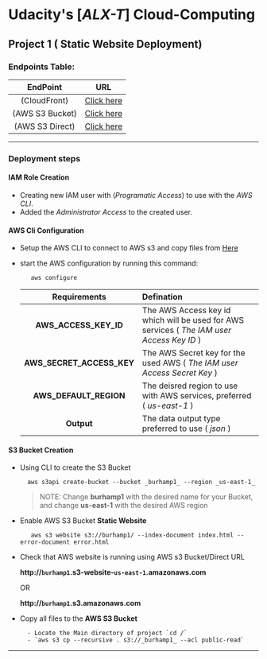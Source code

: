 # Udacity's [_ALX-T_] Cloud-Computing
## Project 1 ( Static Website Deployment)

### Endpoints Table:

| EndPoint | URL |
|:---:| --- |
| (CloudFront) | [Click here](https://d1qfkxgkfonazs.cloudfront.net/) |
| (AWS S3 Bucket) | [Click here](http://burhamp1.s3-website-us-east-1.amazonaws.com/index.html) |
| (AWS S3 Direct) | [Click here](http://burhamp1.s3.amazonaws.com/index.html) |

----

### Deployment steps

#### **IAM Role** Creation
  * Creating new IAM user with (_Programatic Access_) to use with the _AWS CLI_.
  * Added the _Administrator Access_ to the created user.
  

#### **AWS Cli** Configuration
  * Setup the AWS CLI to connect to AWS s3 and copy files from [Here](https://awscli.amazonaws.com/AWSCLIV2.msi)
  * start the AWS configuration by running this command:
  
           aws configure
           
    | Requirements | Defination |
    | :----------: | :--------- |
    |**AWS_ACCESS_KEY_ID**| The AWS Access key id which will be used for AWS services ( _The IAM user Access Key ID_ ) |
    |**AWS_SECRET_ACCESS_KEY** | The AWS Secret key for the used AWS ( _The IAM user Access Secret Key_ ) |
    |**AWS_DEFAULT_REGION** | The deisred region to use with AWS services, preferred ( _us-east-1_ ) |
    | **Output** | The data output type preferred to use ( _json_ ) |
  
#### **S3 Bucket** Creation
  * Using CLI to create the S3 Bucket

          aws s3api create-bucket --bucket _burhamp1_ --region _us-east-1_
          
      > NOTE: Change **burhamp1** with the desired name for your Bucket, and change **us-east-1** with the desired AWS region
  
  *  Enable AWS S3 Bucket **Static Website**
  
  		  	aws s3 website s3://burhamp1/ --index-document index.html --error-document error.html

  * Check that AWS website is running using AWS s3 Bucket/Direct URL 
 
       **http://`burhamp1`.s3-website-`us-east-1`.amazonaws.com**
       
       OR
       
       **http://`burhamp1`.s3.amazonaws.com**
          
  * Copy all files to the **AWS S3 Bucket**

          - Locate the Main directory of project `cd /`
          - `aws s3 cp --recursive . s3://_burhamp1_ --acl public-read`
          
----



